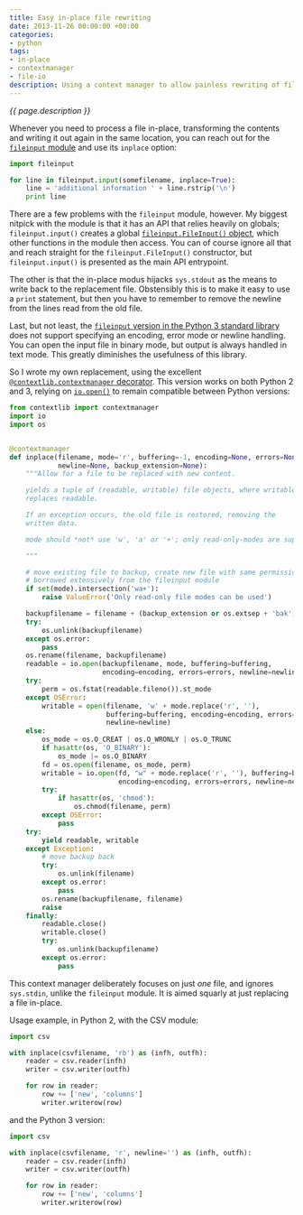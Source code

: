 ```yaml
---
title: Easy in-place file rewriting
date: 2013-11-26 00:00:00 +00:00
categories:
- python
tags:
- in-place
- contextmanager
- file-io
description: Using a context manager to allow painless rewriting of files
---
```


*{{ page.description }}*

Whenever you need to process a file in-place, transforming the contents and writing it out again in the same location, you can reach out for the [`fileinput` module](http://docs.python.org/2/library/fileinput.html) and use its `inplace` option:

```python
import fileinput

for line in fileinput.input(somefilename, inplace=True):
    line = 'additional information ' + line.rstrip('\n')
    print line
```

There are a few problems with the `fileinput` module, however. My biggest nitpick with the module is that it has an API that relies heavily on globals; `fileinput.input()` creates a global [`fileinput.FileInput()` object](http://docs.python.org/2/library/fileinput.html#fileinput.FileInput), which other functions in the module then access. You can of course ignore all that and reach straight for the `fileinput.FileInput()` constructor, but `fileinput.input()` is presented as the main API entrypoint.

The other is that the in-place modus hijacks `sys.stdout` as the means to write back to the replacement file. Obstensibly this is to make it easy to use a `print` statement, but then you have to remember to remove the newline from the lines read from the old file.

Last, but not least, the [`fileinput` version in the Python 3 standard library](http://docs.python.org/3/library/fileinput.html) does not support specifying an encoding, error mode or newline handling. You can open the input file in binary mode, but output is always handled in text mode. This greatly diminishes the usefulness of this library. 

So I wrote my own replacement, using the excellent [`@contextlib.contextmanager` decorator](http://docs.python.org/2/library/contextlib.html#contextlib.contextmanager). This version works on both Python 2 and 3, relying on [`io.open()`](http://docs.python.org/2/library/io.html#io.open) to remain compatible between Python versions:

```python
from contextlib import contextmanager
import io
import os


@contextmanager
def inplace(filename, mode='r', buffering=-1, encoding=None, errors=None,
            newline=None, backup_extension=None):
    """Allow for a file to be replaced with new content.

    yields a tuple of (readable, writable) file objects, where writable
    replaces readable.

    If an exception occurs, the old file is restored, removing the
    written data.

    mode should *not* use 'w', 'a' or '+'; only read-only-modes are supported.

    """

    # move existing file to backup, create new file with same permissions
    # borrowed extensively from the fileinput module
    if set(mode).intersection('wa+'):
        raise ValueError('Only read-only file modes can be used')

    backupfilename = filename + (backup_extension or os.extsep + 'bak')
    try:
        os.unlink(backupfilename)
    except os.error:
        pass
    os.rename(filename, backupfilename)
    readable = io.open(backupfilename, mode, buffering=buffering,
                       encoding=encoding, errors=errors, newline=newline)
    try:
        perm = os.fstat(readable.fileno()).st_mode
    except OSError:
        writable = open(filename, 'w' + mode.replace('r', ''),
                        buffering=buffering, encoding=encoding, errors=errors,
                        newline=newline)
    else:
        os_mode = os.O_CREAT | os.O_WRONLY | os.O_TRUNC
        if hasattr(os, 'O_BINARY'):
            os_mode |= os.O_BINARY
        fd = os.open(filename, os_mode, perm)
        writable = io.open(fd, "w" + mode.replace('r', ''), buffering=buffering,
                           encoding=encoding, errors=errors, newline=newline)
        try:
            if hasattr(os, 'chmod'):
                os.chmod(filename, perm)
        except OSError:
            pass
    try:
        yield readable, writable
    except Exception:
        # move backup back
        try:
            os.unlink(filename)
        except os.error:
            pass
        os.rename(backupfilename, filename)
        raise
    finally:
        readable.close()
        writable.close()
        try:
            os.unlink(backupfilename)
        except os.error:
            pass
```

This context manager deliberately focuses on just *one* file, and ignores `sys.stdin`, unlike the `fileinput` module. It is aimed squarly at just replacing a file in-place.

Usage example, in Python 2, with the CSV module:

```python
import csv

with inplace(csvfilename, 'rb') as (infh, outfh):
    reader = csv.reader(infh)
    writer = csv.writer(outfh)

    for row in reader:
        row += ['new', 'columns']
        writer.writerow(row)
```

and the Python 3 version:

```python
import csv

with inplace(csvfilename, 'r', newline='') as (infh, outfh):
    reader = csv.reader(infh)
    writer = csv.writer(outfh)

    for row in reader:
        row += ['new', 'columns']
        writer.writerow(row)
```
